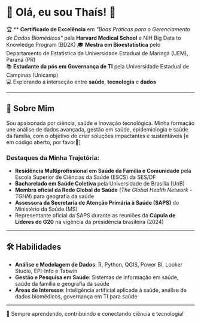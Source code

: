# 🌟 Olá, eu sou Thaís! 👋

🏆 ** **Certificado de Excelência** em *"Boas Práticas para o Gerenciamento de Dados Biomédicos"* pela **Harvard Medical School** e NIH Big Data to Knowledge Program (BD2K)
🎓 **Mestra em Bioestatística** pelo Departamento de Estatística da Universidade Estadual de Maringá (UEM), Paraná (PR)  
📚 **Estudante da pós em Governança de TI** pela Universidade Estadual de Campinas (Unicamp)  
💻 Explorando a interseção entre **saúde**, **tecnologia** e **dados**  

---

## 🚀 Sobre Mim
Sou apaixonada por ciência, saúde e inovação tecnológica. Minha formação une análise de dados avançada, gestão em saúde, epidemiologia e saúde da família, com o objetivo de criar soluções impactantes e sustentáveis [e em código aberto,  por favor🤭]

### Destaques da Minha Trajetória:
- **Residência Multiprofissional em Saúde da Família e Comunidade** pela Escola Superior de Ciências da Saúde (ESCS) da SES/DF  
- **Bacharelado em Saúde Coletiva** pela Universidade de Brasília (UnB)    
- **Membra oficial da Rede Global de Saúde** (*The Global Health Network - TGHN*) para geografia da saúde  
- **Assessora da Secretaria de Atenção Primária à Saúde (SAPS)** do Ministério da Saúde (MS)  
- Representante oficial da SAPS durante as reuniões da **Cúpula de Líderes do G20** na vigência da presidência brasileira (2024)

---

## 🛠️ Habilidades
- **Análise e Modelagem de Dados**: R, Python, QGIS, Power BI, Looker Studio, EPI-Info e Tabwin
- **Gestão e Pesquisa em Saúde**: Sistemas de informação em saúde, saúde da família e geografia da saúde  
- **Áreas de Interesse**: Inteligência artificial aplicada à saúde, análise de dados biomédicos, governança em TI para saúde  

----

🖤 Sempre aprendendo, contribuindo e conectando ciência e tecnologia!
